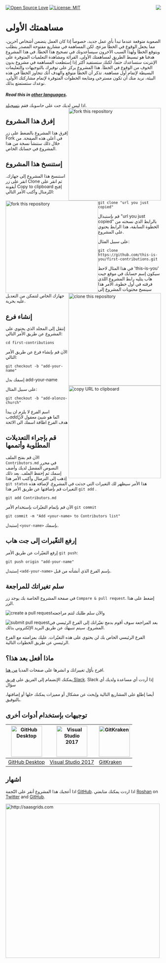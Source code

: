 [![Open Source Love](https://badges.frapsoft.com/os/v1/open-source.svg?v=103)](https://github.com/ellerbrock/open-source-badges/)
[<img align="right" src="https://firstcontributions.herokuapp.com/badge.svg">](https://firstcontributions.herokuapp.com)
[![License: MIT](https://img.shields.io/badge/License-MIT-green.svg)](https://opensource.org/licenses/MIT)


# مساهمتك الأولى 

الصعوبة متوقعة عندما تبدأ بأي عمل جديد، خصوصاً إذا كان العمل يتضمن أشخاص آخرين، مما يجعل الوقوع في الخطأ مزعج.
لكن المساهمة في مشاريع مفتوحة المصدر يتطلب ويتوقع الخطأ ولهذا السبب الآخرون سيساعدونك في تصحيح هذا الخطأ.
في هذا المشروع هدفنا هو تبسيط الطريق لمساهمتك الأولى. القرائة ومشاهدة التعلميات المتوفرة على الإنترنت ستساعدك حتماً، لكنك ستستفيد أكثر إذا إستطعت المساهمة في مشروع بدون الخوف من الوقوع في الخطأ. هذا المشروع يركز على توفيرك بالتوجيهات والتعليمات البسيطة لإتمام أول مساهمة.
تذكر أن الخطأ متوقع والهدف أنك تتجاوز الخطأ في هذه البيئة، نريد منك أن تكون مسترخي ومتابعة الخطوات المتوفرة لإتمام مشاركتك الأولى. نوعدك ستستمتع بذلك.

#### *Read this in [other languages](Translations.md).*

اذا ليس لديك جت على حاسوبك فقم [بتسجيله](https://help.github.com/articles/set-up-git).
<img style="float: right;" width="300" src="../assets/fork.png" alt="fork this repository" />

##  إفرق هذا المشروع
<img style="float: left;" width="300" src="../assets/fork.png" alt="fork this repository" />
إفرق هذا المشروع بالضغط على زر Fork في أعلى هذه الصفحة.
من خلال ذلك ستنشأ نسخة من هذا المشروع في حسابك الخاص.

<img style="float: right;" width="300" src="../assets/clone.png" alt="clone this repository" />

<img style="float: right;" width="300" src="../assets/copy-to-clipboard.png" alt="copy URL to clipboard" />

## إستنسخ هذا المشروع


استنسخ هذا المشروع إلى جهازك.
انقر على زر Clone ثم انقر على أيقونة Copy to clipboard
إفتح التّرمنال وأكتب الأمر التالي:

```
git clone "url you just copied"
```

قم بإستبدال "url you just copied" بالرابط الذي نسخته من الخطوة السابقة، هذا الرابط يحتوي على المشروع.

على سبيل المثال:

```
git clone https://github.com/this-is-you/first-contributions.git
```

في هذا المثال لاحظ 'this-is-you' سيكون إسم حسابك في موقع جيت هاب يتليه رابط المشروع اللذي فرقته في أول خطوة، الأمر هذا سينسخ محتويات المشروع إلى جهازك الخاص لتتمكن من التعديل عليه بحرية.

## إنشاء فرع 

إنتقل إلى المجلد الذي يحتوي على المشروع عن طريق الأمر التالي:

```
cd first-contributions
```

الآن قم بإنشاء فرع عن طريق الأمر التالي:

```
git checkout -b "add-your-name"
```

إسمك بدل add-your-name

على سبيل المثال:

```
git checkout -b "add-alonzo-church"
```
اسم الفرع لا يلزم ان يبدأ ب*add*انّما هو شيئ معقول لأنّ هدف الفرع اظافة اسمك الى الائحة

## قم بإجراء التعديلات المطلوبة وأتممها

الآن قم بفتح الملف `Contributors.md` في محرر النصوص المفضل لديك وأضف إسمك ثم إحفظ الملف.
بعد ذلك إذهب إلى الترمنال وأكتب الأمر هذا `git status` هذا الأمر سيظهر لك التغيرات التي حدثت في المشروع.
لإضافة هذه التغيرات قم بإضافتها عن طريق الأمر هذا `git add` .

```
git add Contributors.md
```

الآن قم بإتمام التغيّرات بإستخدام الأمر `git commit`

```
git commit -m "Add <your-name> to Contributors list"
```

إستبدل `<your-name>` بإسمك.


##  إرفع التغّيرات إلى جت هاب

إرفع التغيّرات عن طريق الأمر `git push`:

```
git push origin "add-your-name"
```

إستبدل `<add-your-name>` بإسم الفرع الذي أنشأته من قبل.

## سلم تغيراتك للمراجعة

في صفحة المشروع الخاصة بك يوجد زر `Compare & pull request`. إضغط على هذا الزر.

<img style="float: left;" src="../assets/compare-and-pull.png" alt="create a pull request" />

والآن سلم طلبك لتتم مراجعته

<img style="float: left;" src="../assets/submit-pull.png" alt="submit pull request" />

بعد المراجعة سوف أقوم بدمج تغيّراتك إلى الفرع الرئيسي في المشروع. سيتم تنبيهك عن طريق البريد الإلكتروني بذلك.

الفرع الرئيسي الخاص بك لن يحتوي على هذه التغيّرات. عليك بمزامنته مع الفرع الرئيسي عن طريق الخطوات التالية.

## ماذا أفعل بعد هذا؟
افرح بأوّل تغييراتك و انشرها على صفحات المديا [من هنا](https://roshanjossey.github.io/first-contributions/#social-share).
 
يمكنك الإنضمام إلى الفريق على [فريق Slack](https://firstcontributions.herokuapp.com). Slack إذا أردت أي مساعدة ولديك أي سؤال

أيضا إطلع على المشاريع التالية وإبحث عن مشكال أو مميزات يمكنك حلها أو إضافتها، بالتوفيق.

## توجيهات بإستخدام أدوات أخرى

|<a href="github-desktop-tutorial.md"><img alt="GitHub Desktop" src="https://desktop.github.com/images/desktop-icon.svg" width="100"></a>|<a href="github-windows-vs2017-tutorial.md"><img alt="Visual Studio 2017" src="https://www.microsoft.com/net/images/vslogo.png" width="100"></a>|<a href="gitkraken-tutorial.md"><img alt="GitKraken" src="/assets/gk-icon.png" width="100"></a>|
|---|---|---|
|[GitHub Desktop](github-desktop-tutorial.md)|[Visual Studio 2017](github-windows-vs2017-tutorial.md)|[GitKraken](gitkraken-tutorial.md)|

## اشهار 

اذا أعجبك هذا المشروع أنقر على النّجمة [GitHub](https://github.com/Roshanjossey/first-contributions).
اذا اردت يمكنك متابعتي [Roshan](https://roshanjossey.github.io/) on
[Twitter](https://twitter.com/sudo__bangbang) and
[GitHub](https://github.com/roshanjossey).

<a href="http://saasgrids.com"> <img alt="http://saasgrids.com" src="../assets/saasgrids-banner.png" width="500"></a>
